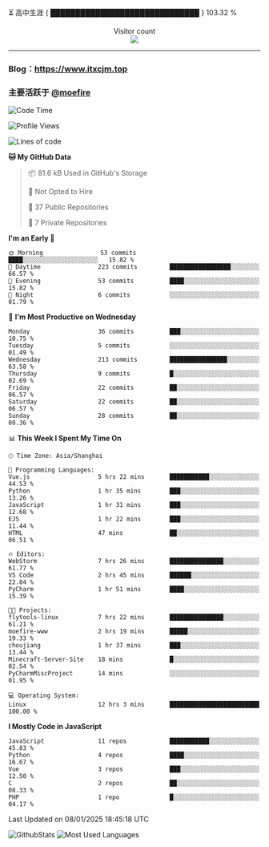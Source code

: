 ⏳ 高中生涯 { ██████████████████████████████ } 103.32 %
<p align="center"> 
  Visitor count<br>
  <img src="https://profile-counter.glitch.me/itxcjm/count.svg" />
</p>

---
### Blog：https://www.itxcjm.top
### 主要活跃于 [@moefire](https://github.com/moefire)
<!--START_SECTION:waka-->
![Code Time](http://img.shields.io/badge/Code%20Time-12%20hrs%204%20mins-blue)

![Profile Views](http://img.shields.io/badge/Profile%20Views-245-blue)

![Lines of code](https://img.shields.io/badge/From%20Hello%20World%20I%27ve%20Written-720.5%20thousand%20lines%20of%20code-blue)

**🐱 My GitHub Data** 

> 📦 81.6 kB Used in GitHub's Storage 
 > 
> 🚫 Not Opted to Hire
 > 
> 📜 37 Public Repositories 
 > 
> 🔑 7 Private Repositories 
 > 
**I'm an Early 🐤** 

```text
🌞 Morning                53 commits          ████░░░░░░░░░░░░░░░░░░░░░   15.82 % 
🌆 Daytime                223 commits         █████████████████░░░░░░░░   66.57 % 
🌃 Evening                53 commits          ████░░░░░░░░░░░░░░░░░░░░░   15.82 % 
🌙 Night                  6 commits           ░░░░░░░░░░░░░░░░░░░░░░░░░   01.79 % 
```
📅 **I'm Most Productive on Wednesday** 

```text
Monday                   36 commits          ███░░░░░░░░░░░░░░░░░░░░░░   10.75 % 
Tuesday                  5 commits           ░░░░░░░░░░░░░░░░░░░░░░░░░   01.49 % 
Wednesday                213 commits         ████████████████░░░░░░░░░   63.58 % 
Thursday                 9 commits           █░░░░░░░░░░░░░░░░░░░░░░░░   02.69 % 
Friday                   22 commits          ██░░░░░░░░░░░░░░░░░░░░░░░   06.57 % 
Saturday                 22 commits          ██░░░░░░░░░░░░░░░░░░░░░░░   06.57 % 
Sunday                   28 commits          ██░░░░░░░░░░░░░░░░░░░░░░░   08.36 % 
```


📊 **This Week I Spent My Time On** 

```text
🕑︎ Time Zone: Asia/Shanghai

💬 Programming Languages: 
Vue.js                   5 hrs 22 mins       ███████████░░░░░░░░░░░░░░   44.53 % 
Python                   1 hr 35 mins        ███░░░░░░░░░░░░░░░░░░░░░░   13.26 % 
JavaScript               1 hr 31 mins        ███░░░░░░░░░░░░░░░░░░░░░░   12.68 % 
EJS                      1 hr 22 mins        ███░░░░░░░░░░░░░░░░░░░░░░   11.44 % 
HTML                     47 mins             ██░░░░░░░░░░░░░░░░░░░░░░░   06.51 % 

🔥 Editors: 
WebStorm                 7 hrs 26 mins       ███████████████░░░░░░░░░░   61.77 % 
VS Code                  2 hrs 45 mins       ██████░░░░░░░░░░░░░░░░░░░   22.84 % 
PyCharm                  1 hr 51 mins        ████░░░░░░░░░░░░░░░░░░░░░   15.39 % 

🐱‍💻 Projects: 
flytools-linux           7 hrs 22 mins       ███████████████░░░░░░░░░░   61.21 % 
moefire-www              2 hrs 19 mins       █████░░░░░░░░░░░░░░░░░░░░   19.33 % 
choujiang                1 hr 37 mins        ███░░░░░░░░░░░░░░░░░░░░░░   13.44 % 
Minecraft-Server-Site    18 mins             █░░░░░░░░░░░░░░░░░░░░░░░░   02.54 % 
PyCharmMiscProject       14 mins             ░░░░░░░░░░░░░░░░░░░░░░░░░   01.95 % 

💻 Operating System: 
Linux                    12 hrs 3 mins       █████████████████████████   100.00 % 
```

**I Mostly Code in JavaScript** 

```text
JavaScript               11 repos            ███████████░░░░░░░░░░░░░░   45.83 % 
Python                   4 repos             ████░░░░░░░░░░░░░░░░░░░░░   16.67 % 
Vue                      3 repos             ███░░░░░░░░░░░░░░░░░░░░░░   12.50 % 
C                        2 repos             ██░░░░░░░░░░░░░░░░░░░░░░░   08.33 % 
PHP                      1 repo              █░░░░░░░░░░░░░░░░░░░░░░░░   04.17 % 
```




 Last Updated on 08/01/2025 18:45:18 UTC
<!--END_SECTION:waka-->
![GithubStats](https://github-readme-stats-blue-three.vercel.app/api?username=itxcjm&show_icons=true&theme=light&layout=compact&locale=cn&include_all_commits=true&count_private=true&role=OWNER,ORGANIZATION_MEMBER,COLLABORATOR)
![Most Used Languages](https://github-readme-stats-blue-three.vercel.app/api/top-langs/?username=itxcjm&theme=light&layout=compact&count_private=true&role=OWNER,ORGANIZATION_MEMBER,COLLABORATOR)
